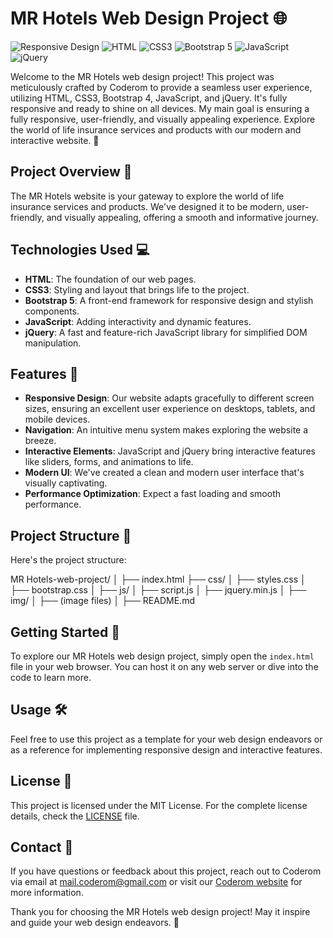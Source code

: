 # MR Hotels Web Design Project 🌐

![Responsive Design](https://img.shields.io/badge/Responsive-Yes-4BC51D)
![HTML](https://img.shields.io/badge/HTML-5-E34F26)
![CSS3](https://img.shields.io/badge/CSS-3-1572B6)
![Bootstrap 5](https://img.shields.io/badge/Bootstrap-5-563D7C)
![JavaScript](https://img.shields.io/badge/JavaScript-ES6-F7DF1E)
![jQuery](https://img.shields.io/badge/jQuery-3-0769AD)

Welcome to the MR Hotels web design project! This project was meticulously crafted by Coderom to provide a seamless user experience, utilizing HTML, CSS3, Bootstrap 4, JavaScript, and jQuery. It's fully responsive and ready to shine on all devices. My main goal is ensuring a fully responsive, user-friendly, and visually appealing experience. Explore the world of life insurance services and products with our modern and interactive website. 🚀

## Project Overview 🚀

The MR Hotels website is your gateway to explore the world of life insurance services and products. We've designed it to be modern, user-friendly, and visually appealing, offering a smooth and informative journey.

## Technologies Used 💻

- **HTML**: The foundation of our web pages.
- **CSS3**: Styling and layout that brings life to the project.
- **Bootstrap 5**: A front-end framework for responsive design and stylish components.
- **JavaScript**: Adding interactivity and dynamic features.
- **jQuery**: A fast and feature-rich JavaScript library for simplified DOM manipulation.

## Features 🌟

- **Responsive Design**: Our website adapts gracefully to different screen sizes, ensuring an excellent user experience on desktops, tablets, and mobile devices.
- **Navigation**: An intuitive menu system makes exploring the website a breeze.
- **Interactive Elements**: JavaScript and jQuery bring interactive features like sliders, forms, and animations to life.
- **Modern UI**: We've created a clean and modern user interface that's visually captivating.
- **Performance Optimization**: Expect a fast loading and smooth performance.

## Project Structure 📂

Here's the project structure:

MR Hotels-web-project/
│
├── index.html
├── css/
│ ├── styles.css
│ ├── bootstrap.css
│
├── js/
│ ├── script.js
│ ├── jquery.min.js
│
├── img/
│ ├── (image files)
│
├── README.md

## Getting Started 🚦

To explore our MR Hotels web design project, simply open the `index.html` file in your web browser. You can host it on any web server or dive into the code to learn more.

## Usage 🛠️

Feel free to use this project as a template for your web design endeavors or as a reference for implementing responsive design and interactive features.

## License 📜

This project is licensed under the MIT License. For the complete license details, check the [LICENSE](LICENSE) file.

## Contact 📧

If you have questions or feedback about this project, reach out to Coderom via email at mail.coderom@gmail.com or visit our [Coderom website](https://coderom.databoltahai.in/) for more information.

Thank you for choosing the MR Hotels web design project! May it inspire and guide your web design endeavors. 🌟